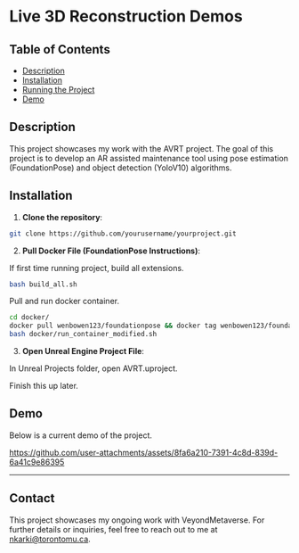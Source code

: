 
# Live 3D Reconstruction Demos

## Table of Contents

- [Description](#Description)
- [Installation](#Installation)
- [Running the Project](#running-the-project)
- [Demo](#Demo)

## Description
This project showcases my work with the AVRT project. The goal of this project is to develop an AR assisted maintenance tool using pose estimation (FoundationPose) and object detection (YoloV10) algorithms.

## Installation
1. **Clone the repository**:
```bash
git clone https://github.com/yourusername/yourproject.git
```
   
2. **Pull Docker File (FoundationPose Instructions)**:

If first time running project, build all extensions.

```bash
bash build_all.sh
```

Pull and run docker container.

```bash
cd docker/
docker pull wenbowen123/foundationpose && docker tag wenbowen123/foundationpose foundationpose  # Or to build from scratch: docker build --network host -t foundationpose .
bash docker/run_container_modified.sh
```

3. **Open Unreal Engine Project File**:

In Unreal Projects folder, open AVRT.uproject.

Finish this up later.


## Demo
Below is a current demo of the project.

https://github.com/user-attachments/assets/8fa6a210-7391-4c8d-839d-6a41c9e86395


---

## Contact
This project showcases my ongoing work with VeyondMetaverse. For further details or inquiries, feel free to reach out to me at nkarki@torontomu.ca.


